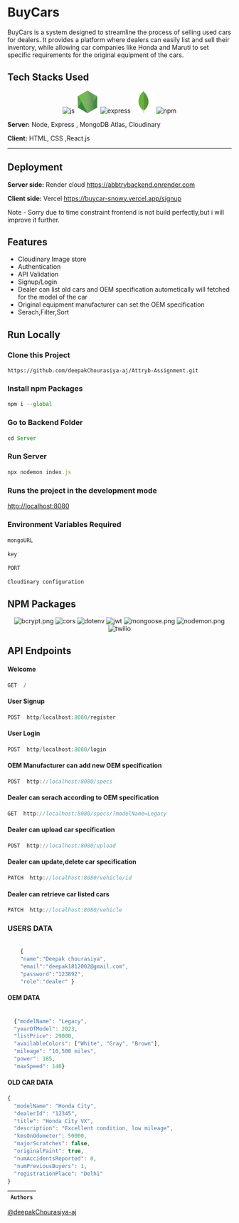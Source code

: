 
# BuyCars

BuyCars is a system designed to streamline the process of selling used cars for dealers. It provides a platform where dealers can easily list and sell their inventory, while allowing car companies like Honda and Maruti to set specific requirements for the original equipment of the cars.
## Tech Stacks Used

<p align = "center">
<img src="https://user-images.githubusercontent.com/25181517/117447155-6a868a00-af3d-11eb-9cfe-245df15c9f3f.png" alt="js" width="50" height="50"/>
<img src="https://raw.githubusercontent.com/PrinceCorwin/Useful-tech-icons/main/images/nodejs.png" alt="nodejs" width="50" height="50"/>
<img src="https://res.cloudinary.com/kc-cloud/images/f_auto,q_auto/v1651772163/expressjslogo/expressjslogo.webp?_i=AA" alt="express" width="50" height="50"/>
 <img src="https://raw.githubusercontent.com/PrinceCorwin/Useful-tech-icons/main/images/mongodb-leaf.png" alt="mongo" width="50" height="50"/> 
<img src="https://user-images.githubusercontent.com/25181517/121401671-49102800-c959-11eb-9f6f-74d49a5e1774.png" alt="npm" width="50" height="50"/>
  
</p>

**Server:** Node, Express , MongoDB Atlas, Cloudinary

**Client:** HTML, CSS ,React.js

<hr>

## Deployment

**Server side:** Render cloud https://abbtrybackend.onrender.com

**Client side:** Vercel https://buycar-snowy.vercel.app/signup

Note - Sorry due to time constraint frontend is not build perfectly,but i will improve it further.

## Features 
-  Cloudinary Image store
-  Authentication
-  API Validation
-  Signup/Login
-  Dealer can list old cars and OEM specification autometically will fetched for the model of the car 
-  Original equipment manufacturer can set the OEM specification
-  Serach,Filter,Sort

## Run Locally

### Clone this Project

```
https://github.com/deepakChourasiya-aj/Attryb-Assignment.git
```


### Install npm Packages

```javascript
npm i --global
```

### Go to Backend Folder
```javascript
cd Server
```

### Run Server
```javascript
npx nodemon index.js
```
### Runs the project in the development mode

[http://localhost:8080](http://localhost:8080)


### Environment Variables Required
`mongoURL`

`key`

`PORT`

`Cloudinary configuration`

## NPM Packages
<p align = "center">
<img src="https://repository-images.githubusercontent.com/139898859/9617c480-81c2-11ea-94fc-322231ead1f0" alt="bcrypt.png" width="70" height="50"/>
<img src="https://github.com/faraz412/cozy-passenger-4798/blob/main/Frontend/Files/cors.png?raw=true" alt="cors" width="70" height="50"/>
<img src="https://github.com/faraz412/cozy-passenger-4798/blob/main/Frontend/Files/download.png?raw=true" alt="dotenv" width="60" height="50"/>
<img src="https://github.com/faraz412/cozy-passenger-4798/blob/main/Frontend/Files/JWT.png?raw=true" alt="jwt" width="70" height="50"/>
<img src="https://4008838.fs1.hubspotusercontent-na1.net/hubfs/4008838/mogoose-logo.png" alt="mongoose.png" width="70" height="70"/>     
<img src="https://user-images.githubusercontent.com/13700/35731649-652807e8-080e-11e8-88fd-1b2f6d553b2d.png" alt="nodemon.png" width="50" height="50"/>
<img src="https://encrypted-tbn0.gstatic.com/images?q=tbn:ANd9GcSKZRJJRPM1V6XKXBLn2fnsy5VwmLW1uO9ixCfCYiZRwWeLKe2ukB17uzxRRyhZElgzn_E&usqp=CAU" alt="twilio" width="70" height="50"/>
</p>
   
   
## API Endpoints
   #### Welcome
```javascript
GET  /
```
  #### User Signup
```javascript
POST  http/localhost:8080/register
```
  #### User Login
```javascript
POST  http/localhost:8080/login
```
  #### OEM Manufacturer can add new OEM specification
```javascript
POST  http://localhost:8080/specs
```
  #### Dealer can serach according to OEM specification
```javascript
GET  http://localhost:8080/specs/?modelName=Legacy
```
  #### Dealer can upload car specification
```javascript
POST  http://localhost:8080/upload
```
  #### Dealer can update,delete car specification
```javascript
PATCH  http://localhost:8080/vehicle/id
```
  #### Dealer can retrieve car listed cars
```javascript
PATCH  http://localhost:8080/vehicle
```


 ### USERS DATA

```javascript

    {
    "name":"Deepak chourasiya",
    "email":"deepak1812002@gmail.com",
    "password":"123892",
    "role":"dealer" }
```


#### OEM DATA

```javascript

  {"modelName": "Legacy",
  "yearOfModel": 2023,
  "listPrice": 29000,
  "availableColors": ["White", "Gray", "Brown"],
  "mileage": "10,500 miles",
  "power": 185,
  "maxSpeed": 140}
```



#### OLD CAR DATA

```javascript
{
  "modelName": "Honda City",
  "dealerId": "12345",
  "title": "Honda City VX",
  "description": "Excellent condition, low mileage",
  "kmsOnOdometer": 50000,
  "majorScratches": false,
  "originalPaint": true,
  "numAccidentsReported": 0,
  "numPreviousBuyers": 1,
  "registrationPlace": "Delhi"
}

```

 
| `Authors` |
| :-------: | 

 
 [@deepakChourasiya-aj](https://github.com/deepakChourasiya-aj) 
 
 
